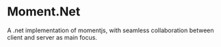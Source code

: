# Moment.Net
A .net implementation of momentjs, with seamless collaboration between client and server as main focus.
